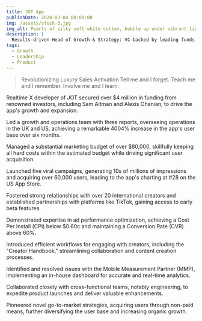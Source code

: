 ```yaml
---
title: JOT App
publishDate: 2020-03-04 00:00:00
img: /assets/stock-3.jpg
img_alt: Pearls of silky soft white cotton, bubble up under vibrant lighting
description: |
  Results-driven Head of Growth & Strategy: VC-backed by leading funds, executed viral campaigns, and achieved exponential user growth.
tags:
  - Growth
  - Leadership
  - Product
---
```

> Revolutionizing Luxury Sales Activation Tell me and I forget. Teach me and I remember. Involve me and I learn.

Realtime X developer of JOT secured over $4 million in funding from renowned investors, including Sam Altman and Alexis Ohanian, to drive the app's growth and expansion.

Led a growth and operations team with three reports, overseeing operations in the UK and US, achieving a remarkable 4004% increase in the app's user base over six months.

Managed a substantial marketing budget of over $80,000, skillfully keeping all hard costs within the estimated budget while driving significant user acquisition.

Launched five viral campaigns, generating 10s of millions of impressions and acquiring over 60,000 users, leading to the app's charting at #28 on the US App Store.

Fostered strong relationships with over 20 international creators and established partnerships with platforms like TikTok, gaining access to early beta features.

Demonstrated expertise in ad performance optimization, achieving a Cost Per Install (CPI) below $0.60c and maintaining a Conversion Rate (CVR) above 60%.

Introduced efficient workflows for engaging with creators, including the "Creator Handbook," streamlining collaboration and content creation processes.

Identified and resolved issues with the Mobile Measurement Partner (MMP), implementing an in-house dashboard for accurate and real-time analytics.

Collaborated closely with cross-functional teams, notably engineering, to expedite product launches and deliver valuable enhancements.

Pioneered novel go-to-market strategies, acquiring users through non-paid means, further diversifying the user base and increasing organic growth.


